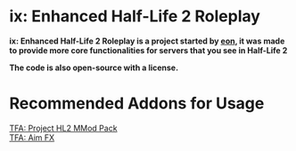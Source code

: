 # ix: Enhanced Half-Life 2 Roleplay
**ix: Enhanced Half-Life 2 Roleplay is a project started by [eon](#https://github.com/bloodycop7), it was made to provide more core functionalities for servers that you see in Half-Life 2**

**The code is also open-source with a license.**
# Recommended Addons for Usage
[TFA: Project HL2 MMod Pack](https://steamcommunity.com/sharedfiles/filedetails/?id=2665902404)\
[TFA: Aim FX](https://steamcommunity.com/sharedfiles/filedetails/?id=2834386148)
